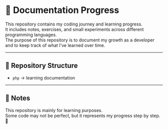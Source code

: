 # 📘 Documentation Progress

This repository contains my coding journey and learning progress.  
It includes notes, exercises, and small experiments across different programming languages.  
The purpose of this repository is to document my growth as a developer and to keep track of what I’ve learned over time.

---

## 📂 Repository Structure
- `php` -> learning documentation

---

## 📝 Notes
This repository is mainly for learning purposes.  
Some code may not be perfect, but it represents my progress step by step. 🚀
